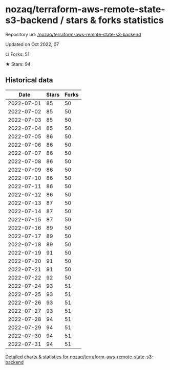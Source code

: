 # nozaq/terraform-aws-remote-state-s3-backend / stars & forks statistics

Repository url: [/nozaq/terraform-aws-remote-state-s3-backend](https://github.com/nozaq/terraform-aws-remote-state-s3-backend)

Updated on Oct 2022, 07

☋ Forks: 51

★ Stars: 94

## Historical data
| Date | Stars | Forks |
|------|-------|-------|
| 2022-07-01 | 85 | 50 | 
| 2022-07-02 | 85 | 50 | 
| 2022-07-03 | 85 | 50 | 
| 2022-07-04 | 85 | 50 | 
| 2022-07-05 | 86 | 50 | 
| 2022-07-06 | 86 | 50 | 
| 2022-07-07 | 86 | 50 | 
| 2022-07-08 | 86 | 50 | 
| 2022-07-09 | 86 | 50 | 
| 2022-07-10 | 86 | 50 | 
| 2022-07-11 | 86 | 50 | 
| 2022-07-12 | 86 | 50 | 
| 2022-07-13 | 87 | 50 | 
| 2022-07-14 | 87 | 50 | 
| 2022-07-15 | 87 | 50 | 
| 2022-07-16 | 89 | 50 | 
| 2022-07-17 | 89 | 50 | 
| 2022-07-18 | 89 | 50 | 
| 2022-07-19 | 91 | 50 | 
| 2022-07-20 | 91 | 50 | 
| 2022-07-21 | 91 | 50 | 
| 2022-07-22 | 92 | 50 | 
| 2022-07-24 | 93 | 51 | 
| 2022-07-25 | 93 | 51 | 
| 2022-07-26 | 93 | 51 | 
| 2022-07-27 | 93 | 51 | 
| 2022-07-28 | 94 | 51 | 
| 2022-07-29 | 94 | 51 | 
| 2022-07-30 | 94 | 51 | 
| 2022-07-31 | 94 | 51 | 


[Detailed charts & statistics for nozaq/terraform-aws-remote-state-s3-backend](https://reviewgithub.com/rep/nozaq/terraform-aws-remote-state-s3-backend)
